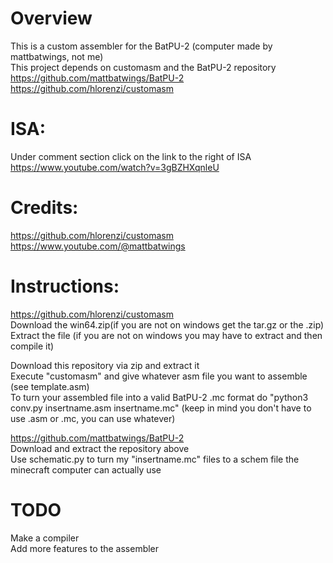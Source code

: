 # Overview
This is a custom assembler for the BatPU-2 (computer made by mattbatwings, not me) <br/>
This project depends on customasm and the BatPU-2 repository <br/>
https://github.com/mattbatwings/BatPU-2 <br/>
https://github.com/hlorenzi/customasm

# ISA:
Under comment section click on the link to the right of ISA <br/>
https://www.youtube.com/watch?v=3gBZHXqnleU

# Credits:
https://github.com/hlorenzi/customasm <br/>
https://www.youtube.com/@mattbatwings

# Instructions:
https://github.com/hlorenzi/customasm <br/>
Download the win64.zip(if you are not on windows get the tar.gz or the .zip) <br/>
Extract the file (if you are not on windows you may have to extract and then compile it)

Download this repository via zip and extract it <br/>
Execute "customasm" and give whatever asm file you want to assemble (see template.asm) <br/>
To turn your assembled file into a valid BatPU-2 .mc format do "python3 conv.py insertname.asm insertname.mc" (keep in mind you don't have to use .asm or .mc, you can use whatever)

https://github.com/mattbatwings/BatPU-2 <br/>
Download and extract the repository above <br/>
Use schematic.py to turn my "insertname.mc" files to a schem file the minecraft computer can actually use

# TODO
Make a compiler <br/>
Add more features to the assembler
